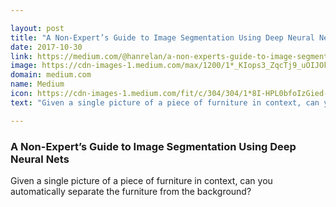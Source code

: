 ```yaml
---

layout: post
title: "A Non-Expert’s Guide to Image Segmentation Using Deep Neural Nets"
date: 2017-10-30
link: https://medium.com/@hanrelan/a-non-experts-guide-to-image-segmentation-using-deep-neural-nets-dda5022f6282?source=rss------machine_learning-5
image: https://cdn-images-1.medium.com/max/1200/1*_KIops3_ZqcTj9_uOIJOkQ.png
domain: medium.com
name: Medium
icon: https://cdn-images-1.medium.com/fit/c/304/304/1*8I-HPL0bfoIzGied-dzOvA.png
text: "Given a single picture of a piece of furniture in context, can you automatically separate the furniture from the background?"

---
```


### A Non-Expert’s Guide to Image Segmentation Using Deep Neural Nets

Given a single picture of a piece of furniture in context, can you automatically separate the furniture from the background?